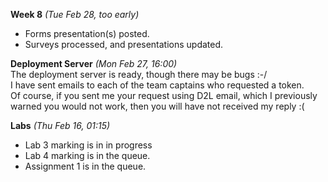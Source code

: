 **Week 8** *(Tue Feb 28, too early)*  
- Forms presentation(s) posted. 
- Surveys processed, and presentations updated.

**Deployment Server** *(Mon Feb 27, 16:00)*  
The deployment server is ready, though there may be bugs :-/  
I have sent emails to each of the team captains who requested
a token.  
Of course, if you sent me your request using D2L email, which
I previously warned you would not work, then you will have not
received my reply :(

**Labs** *(Thu Feb 16, 01:15)*  
- Lab 3 marking is in in progress
- Lab 4 marking is in the queue.
- Assignment 1 is in the queue.
